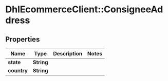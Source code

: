 # DhlEcommerceClient::ConsigneeAddress

## Properties
Name | Type | Description | Notes
------------ | ------------- | ------------- | -------------
**state** | **String** |  |
**country** | **String** |  |


